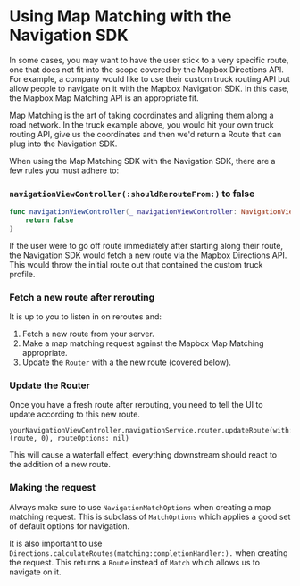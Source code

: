 # Using Map Matching with the Navigation SDK

In some cases, you may want to have the user stick to a very specific route, one that does not fit into the scope covered by the Mapbox Directions API. For example, a company would like to use their custom truck routing API but allow people to navigate on it with the Mapbox Navigation SDK. In this case, the Mapbox Map Matching API is an appropriate fit.

Map Matching is the art of taking coordinates and aligning them along a road network. In the truck example above, you would hit your own truck routing API, give us the coordinates and then we'd return a Route that can plug into the Navigation SDK.

When using the Map Matching SDK with the Navigation SDK, there are a few rules you must adhere to:

### `navigationViewController(:shouldRerouteFrom:)` to false

```swift
func navigationViewController(_ navigationViewController: NavigationViewController, shouldRerouteFrom location: CLLocation) -> Bool {
    return false
}
```

If the user were to go off route immediately after starting along their route, the Navigation SDK would fetch a new route via the Mapbox Directions API. This would throw the initial route out that contained the custom truck profile.

### Fetch a new route after rerouting

It is up to you to listen in on reroutes and:

1. Fetch a new route from your server.
1. Make a map matching request against the Mapbox Map Matching appropriate.
1. Update the `Router` with a the new route (covered below).

### Update the Router

Once you have a fresh route after rerouting, you need to tell the UI to update according to this new route.

```
yourNavigationViewController.navigationService.router.updateRoute(with: (route, 0), routeOptions: nil)
```

This will cause a waterfall effect, everything downstream should react to the addition of a new route.

### Making the request

Always make sure to use `NavigationMatchOptions` when creating a map matching request. This is subclass of `MatchOptions` which applies a good set of default options for navigation.

It is also important to use `Directions.calculateRoutes(matching:completionHandler:).` when creating the request. This returns a `Route` instead of `Match` which allows us to navigate on it.
